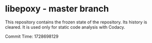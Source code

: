 # libepoxy - master branch

This repository contains the frozen state of the repository.
Its history is cleared. It is used only for static code
analysis with Codacy.

Commit Time: 1728698129